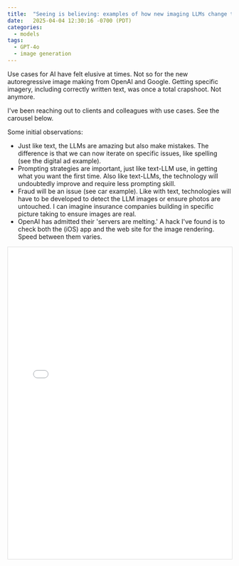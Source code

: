 ```yaml
---
title:  "Seeing is believing: examples of how new imaging LLMs change the game for better and worse"
date:   2025-04-04 12:30:16 -0700 (PDT)
categories: 
  - models
tags:
  - GPT-4o
  - image generation
---
```


Use cases for AI have felt elusive at times. Not so for the new autoregressive image making from OpenAI and Google. Getting specific imagery, including correctly written text, was once a total crapshoot. Not anymore.

<!--more-->

I've been reaching out to clients and colleagues with use cases. See the carousel below.

Some initial observations:

* Just like text, the LLMs are amazing but also make mistakes. The difference is that we can now iterate on specific issues, like spelling (see the digital ad example).
* Prompting strategies are important, just like text-LLM use, in getting what you want the first time. Also like text-LLMs, the technology will undoubtedly improve and require less prompting skill.
* Fraud will be an issue (see car example). Like with text, technologies will have to be developed to detect the LLM images or ensure photos are untouched. I can imagine insurance companies building in specific picture taking to ensure images are real.
* OpenAI has admitted their 'servers are melting.' A hack I've found is to check both the (iOS) app and the web site for the image rendering. Speed between them varies.

<div class="pdf-container" style="width: 100%; max-width: 960px;">
  <iframe 
    src="/assets/pdfs/assets/images/image generation chatgpt-4o image.pdf#page=1&view=FitH&pagemode=thumbs" 
    width="100%" 
    height="700px" 
    style="border: 1px solid #ddd;"
  ></iframe>
</div>
